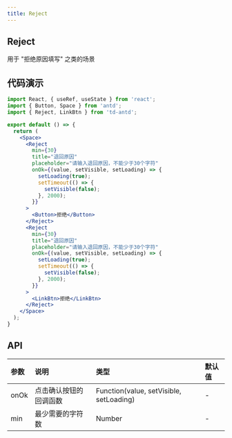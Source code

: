 ```yaml
---
title: Reject
---
```


## Reject

用于 "拒绝原因填写" 之类的场景

## 代码演示

```jsx
import React, { useRef, useState } from 'react';
import { Button, Space } from 'antd';
import { Reject, LinkBtn } from 'td-antd';

export default () => {
  return (
    <Space>
      <Reject
        min={30}
        title="退回原因"
        placeholder="请输入退回原因，不能少于30个字符"
        onOk={(value, setVisible, setLoading) => {
          setLoading(true);
          setTimeout(() => {
            setVisible(false);
          }, 2000);
        }}
      >
        <Button>拒绝</Button>
      </Reject>
      <Reject
        min={30}
        title="退回原因"
        placeholder="请输入退回原因，不能少于30个字符"
        onOk={(value, setVisible, setLoading) => {
          setLoading(true);
          setTimeout(() => {
            setVisible(false);
          }, 2000);
        }}
      >
        <LinkBtn>拒绝</LinkBtn>
      </Reject>
    </Space>
  );
}
```

## API

|参数|说明|类型|默认值|
|:--|:--|:--|:--|
|onOk|点击确认按钮的回调函数|Function(value, setVisible, setLoading)|-|
|min|最少需要的字符数|Number|-|

